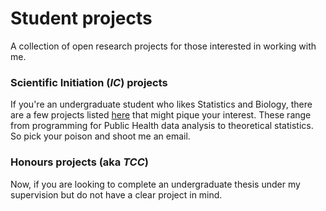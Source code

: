 # Student projects
A collection of open research projects for those interested in working with me.

### Scientific Initiation (_IC_) projects

If you're an undergraduate student who likes Statistics and Biology, there are a few projects listed [here](https://github.com/maxbiostat/Student_projects/blob/main/IC/IC.md) that might pique your interest.
These range from programming for Public Health data analysis to theoretical statistics. So pick your poison and shoot me an email.

### Honours projects (aka _TCC_)


Now, if you are looking to complete an undergraduate thesis under my supervision but do not have a clear project in mind.
